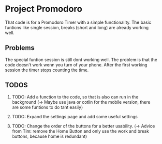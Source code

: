 # Project Promodoro

That code is for a Promodoro Timer with a simple functionality. 
The basic funtions like single session, breaks (short and long) are already working well.

## Problems

The special funtion session is still dont working well. The problem is that the code doesn't work wenn you turn of your phone.
After the first working session the timer stops counting the time. 

## TODOS
1. TODO: Add a function to the code, so that is also can run in the background 
         (-> Maybe use java or cotlin for the mobile version, there are some funtions to do taht easily)

2. TODO: Expand the settings page and add some useful settings

3. TODO: Change the order of the buttons for a better usability.
   (-> Advice from Tim: remove the Home Button and only use the work and break buttons, because home is redundant) 

            

